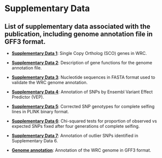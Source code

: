 # Supplementary Data
## List of supplementary data associated with the publication, including genome annotation file in GFF3 format.

* **[Supplementary Data 1](https://github.com/tshalev/WRC-genome-paper/blob/main/Supplementary%20data/Supplementary_Data_1-wrc_sco_genes.txt)**: Single Copy Ortholog (SCO) genes in WRC.
* **[Supplementary Data 2](https://github.com/tshalev/WRC-genome-paper/blob/main/Supplementary%20data/Supplementary_Data_2-gene_functions.xlsx)**: Description of gene functions for the genome annotation file.
* **[Supplementary Data 3](https://github.com/tshalev/WRC-genome-paper/blob/main/Supplementary%20data/Supplementary_Data_3-Annotation_validation_sequences)**: Nucleotide sequences in FASTA format used to validate the WRC genome annotation.
* **[Supplementary Data 4](https://github.com/tshalev/WRC-genome-paper/blob/main/Supplementary%20data/Supplementary_Data_4-vep_all_variant_snps)**: Annotation of SNPs by Ensembl Variant Effect Predictor (VEP).
* **[Supplementary Data 5](https://github.com/tshalev/WRC-genome-paper/blob/main/Supplementary%20data/Supplementary_Data_5-all_S_lines_corrected.tar.gz)**: Corrected SNP genotypes for complete selfing lines in PLINK binary format.
* **[Supplementary Data 6](https://github.com/tshalev/WRC-genome-paper/blob/main/Supplementary%20data/Supplementary_Data_6-S4_fate_table.xlsx)**: Chi-squared tests for proportion of observed vs expected SNPs fixed after four generations of complete selfing.
* **[Supplementary Data 7](https://github.com/tshalev/WRC-genome-paper/blob/main/Supplementary%20data/Supplementary_Data_7-S4_outlier_snp_annotation.xlsx)**: Annotation of outlier SNPs identified in Supplementary Data 6.

* **[Genome annotation](https://github.com/tshalev/WRC-genome-paper/blob/main/Supplementary%20data/redcedar-v3_manually_corrected.gff3.gz)**: Annotation of the WRC genome in GFF3 format.
